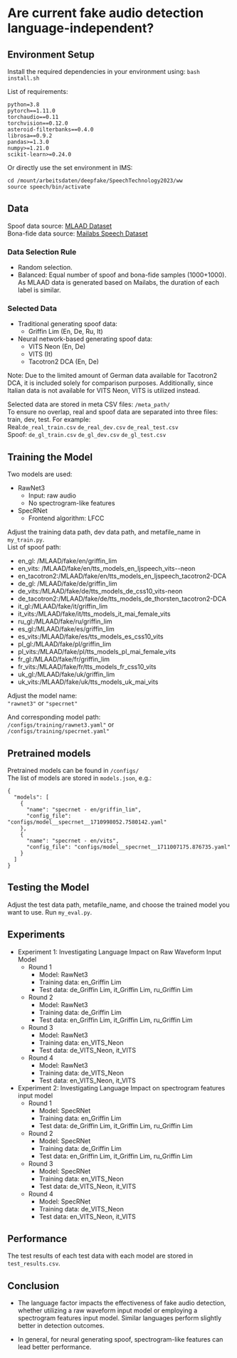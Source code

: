 # Are current fake audio detection language-independent?

## Environment Setup

Install the required dependencies in your environment using:
`bash install.sh`

List of requirements: 

```
python=3.8  
pytorch==1.11.0  
torchaudio==0.11  
torchvision==0.12.0  
asteroid-filterbanks==0.4.0  
librosa==0.9.2  
pandas>=1.3.0  
numpy>=1.21.0  
scikit-learn>=0.24.0
``` 

Or directly use the set environment in IMS:    
```
cd /mount/arbeitsdaten/deepfake/SpeechTechnology2023/ww
source speech/bin/activate
```

## Data
Spoof data source: [MLAAD Dataset](https://owncloud.fraunhofer.de/index.php/s/tL2Y1FKrWiX4ZtP#editor)  
Bona-fide data source: [Mailabs Speech Dataset](https://www.caito.de/2019/01/03/the-m-ailabs-speech-dataset/)

### Data Selection Rule
- Random selection.  
- Balanced: Equal number of spoof and bona-fide samples (1000+1000). As MLAAD data is generated based on Mailabs, the duration of each label is similar.

### Selected Data
- Traditional generating spoof data:  
  - Griffin Lim (En, De, Ru, It)  
- Neural network-based generating spoof data:  
  - VITS Neon (En, De)
  - VITS  (It)
  - Tacotron2 DCA  (En, De)

Note: Due to the limited amount of German data available for Tacotron2 DCA, it is included solely for comparison purposes. Additionally, since Italian data is not available for VITS Neon, VITS is utilized instead.

Selected data are stored in meta CSV files: `/meta_path/`  
To ensure no overlap, real and spoof data are separated into three files: train, dev, test. For example:  
Real:`de_real_train.csv` `de_real_dev.csv` `de_real_test.csv`   
Spoof: `de_gl_train.csv` `de_gl_dev.csv` `de_gl_test.csv`  

## Training the Model
Two models are used:   
- RawNet3  
  - Input: raw audio  
  - No spectrogram-like features  
- SpecRNet  
  - Frontend algorithm: LFCC  

Adjust the training data path, dev data path, and metafile_name in `my_train.py`.  
List of spoof path:  
- en_gl: /MLAAD/fake/en/griffin_lim
- en_vits: /MLAAD/fake/en/tts_models_en_ljspeech_vits--neon
- en_tacotron2:/MLAAD/fake/en/tts_models_en_ljspeech_tacotron2-DCA
- de_gl: /MLAAD/fake/de/griffin_lim
- de_vits:/MLAAD/fake/de/tts_models_de_css10_vits-neon
- de_tacotron2:/MLAAD/fake/de/tts_models_de_thorsten_tacotron2-DCA
- it_gl:/MLAAD/fake/it/griffin_lim
- it_vits:/MLAAD/fake/it/tts_models_it_mai_female_vits
- ru_gl:/MLAAD/fake/ru/griffin_lim
- es_gl:/MLAAD/fake/es/griffin_lim
- es_vits:/MLAAD/fake/es/tts_models_es_css10_vits
- pl_gl:/MLAAD/fake/pl/griffin_lim
- pl_vits:/MLAAD/fake/pl/tts_models_pl_mai_female_vits
- fr_gl:/MLAAD/fake/fr/griffin_lim
- fr_vits:/MLAAD/fake/fr/tts_models_fr_css10_vits
- uk_gl:/MLAAD/fake/uk/griffin_lim
- uk_vits:/MLAAD/fake/uk/tts_models_uk_mai_vits

Adjust the model name:  
`"rawnet3"` or `"specrnet"`  

And corresponding model path:  
`/configs/training/rawnet3.yaml"` or  
`/configs/training/specrnet.yaml"`  

## Pretrained models
Pretrained models can be found in `/configs/`  
The list of models are stored in `models.json`, e.g.:  
```
{
  "models": [
    {
      "name": "specrnet - en/griffin_lim",
      "config_file": "configs/model__specrnet__1710998052.7580142.yaml"
    },
    {
      "name": "specrnet - en/vits",
      "config_file": "configs/model__specrnet__1711007175.876735.yaml"
    }
  ]
}
```
  
## Testing the Model
Adjust the test data path, metafile_name, and choose the trained model you want to use. Run `my_eval.py`.

## Experiments
- Experiment 1: Investigating Language Impact on Raw Waveform Input Model
  - Round 1
    - Model: RawNet3
    - Training data: en_Griffin Lim
    - Test data: de_Griffin Lim, it_Griffin Lim, ru_Griffin Lim
  - Round 2
    - Model: RawNet3
    - Training data: de_Griffin Lim
    - Test data: en_Griffin Lim, it_Griffin Lim, ru_Griffin Lim
  - Round 3
    - Model: RawNet3
    - Training data: en_VITS_Neon
    - Test data: de_VITS_Neon, it_VITS
  - Round 4
    - Model: RawNet3
    - Training data: de_VITS_Neon
    - Test data: en_VITS_Neon, it_VITS 
- Experiment 2: Investigating Language Impact on spectrogram features input model
  - Round 1
    - Model: SpecRNet
    - Training data: en_Griffin Lim
    - Test data: de_Griffin Lim, it_Griffin Lim, ru_Griffin Lim
  - Round 2
    - Model: SpecRNet
    - Training data: de_Griffin Lim
    - Test data: en_Griffin Lim, it_Griffin Lim, ru_Griffin Lim
  - Round 3
    - Model: SpecRNet
    - Training data: en_VITS_Neon
    - Test data: de_VITS_Neon, it_VITS
  - Round 4
    - Model: SpecRNet
    - Training data: de_VITS_Neon
    - Test data: en_VITS_Neon, it_VITS
    
## Performance
The test results of each test data with each model are stored in `test_results.csv`.

## Conclusion
- The language factor impacts the effectiveness of fake audio detection, whether utilizing a raw waveform input model or employing a spectrogram features input model. Similar languages perform slightly better in detection outcomes.

- In general, for neural generating spoof, spectrogram-like features can lead better performance.



